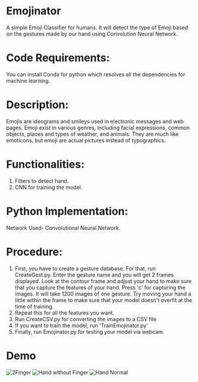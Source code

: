 # Emojinator
  A simple Emoji Classifier for humans. It will detect the type of Emoji based on the gestures made by our hand using Convolution Neural Network.

# Code Requirements: 
  You can install Conda for python which resolves all the dependencies for machine learning.

# Description:
  Emojis are ideograms and smileys used in electronic messages and web pages. Emoji exist in various genres, including facial expressions, common objects, places and types of weather, and animals. They are much like emoticons, but emoji are actual pictures instead of typographics.

# Functionalities:
  1. Filters to detect hand.
  2. CNN for training the model.

# Python Implementation:
  Network Used- Convolutional Neural Network.
  
# Procedure:
  1. First, you have to create a gesture database. For that, run CreateGest.py. Enter the gesture name and you will get 2 frames displayed. Look at the contour frame and adjust your hand to make sure that you capture the features of your hand. Press 'c' for capturing the images. It will take 1200 images of one gesture. Try moving your hand a little within the frame to make sure that your model doesn't overfit at the time of training.
  2. Repeat this for all the features you want.
  3. Run CreateCSV.py for converting the images to a CSV file
  4. If you want to train the model, run 'TrainEmojinator.py'
  5. Finally, run Emojinator.py for testing your model via webcam.

# Demo
![2Finger](https://user-images.githubusercontent.com/47086699/69543315-52be7e80-0fb3-11ea-918d-72e350d7e5b3.png)
![Hand without Finger](https://user-images.githubusercontent.com/47086699/69543531-d4161100-0fb3-11ea-80f1-a2c161e938bb.png)
![Hand Normal](https://user-images.githubusercontent.com/47086699/69543828-6cac9100-0fb4-11ea-9105-fda6f8671aeb.png)
